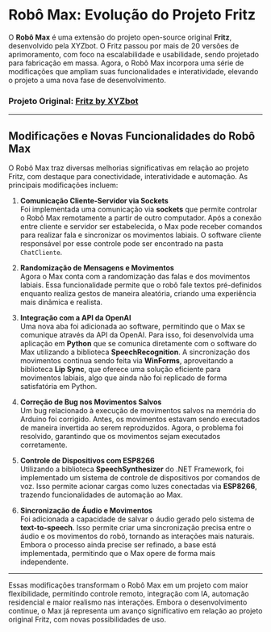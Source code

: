 # Robô Max: Evolução do Projeto Fritz

O **Robô Max** é uma extensão do projeto open-source original **Fritz**, desenvolvido pela XYZbot. O Fritz passou por mais de 20 versões de aprimoramento, com foco na escalabilidade e usabilidade, sendo projetado para fabricação em massa. Agora, o Robô Max incorpora uma série de modificações que ampliam suas funcionalidades e interatividade, elevando o projeto a uma nova fase de desenvolvimento.

### Projeto Original: [Fritz by XYZbot](https://www.kickstarter.com/projects/1591853389/fritz-a-robotic-puppet)

---

## Modificações e Novas Funcionalidades do Robô Max

O Robô Max traz diversas melhorias significativas em relação ao projeto Fritz, com destaque para conectividade, interatividade e automação. As principais modificações incluem:

1. **Comunicação Cliente-Servidor via Sockets**  
   Foi implementada uma comunicação via **sockets** que permite controlar o Robô Max remotamente a partir de outro computador. Após a conexão entre cliente e servidor ser estabelecida, o Max pode receber comandos para realizar fala e sincronizar os movimentos labiais. O software cliente responsável por esse controle pode ser encontrado na pasta `ChatCliente`.

2. **Randomização de Mensagens e Movimentos**  
   Agora o Max conta com a randomização das falas e dos movimentos labiais. Essa funcionalidade permite que o robô fale textos pré-definidos enquanto realiza gestos de maneira aleatória, criando uma experiência mais dinâmica e realista.

3. **Integração com a API da OpenAI**  
   Uma nova aba foi adicionada ao software, permitindo que o Max se comunique através da API da OpenAI. Para isso, foi desenvolvida uma aplicação em **Python** que se comunica diretamente com o software do Max utilizando a biblioteca **SpeechRecognition**. A sincronização dos movimentos continua sendo feita via **WinForms**, aproveitando a biblioteca **Lip Sync**, que oferece uma solução eficiente para movimentos labiais, algo que ainda não foi replicado de forma satisfatória em Python.

4. **Correção de Bug nos Movimentos Salvos**  
   Um bug relacionado à execução de movimentos salvos na memória do Arduino foi corrigido. Antes, os movimentos estavam sendo executados de maneira invertida ao serem reproduzidos. Agora, o problema foi resolvido, garantindo que os movimentos sejam executados corretamente.

5. **Controle de Dispositivos com ESP8266**  
   Utilizando a biblioteca **SpeechSynthesizer** do .NET Framework, foi implementado um sistema de controle de dispositivos por comandos de voz. Isso permite acionar cargas como luzes conectadas via **ESP8266**, trazendo funcionalidades de automação ao Max.

6. **Sincronização de Áudio e Movimentos**  
   Foi adicionada a capacidade de salvar o áudio gerado pelo sistema de **text-to-speech**. Isso permite criar uma sincronização precisa entre o áudio e os movimentos do robô, tornando as interações mais naturais. Embora o processo ainda precise ser refinado, a base está implementada, permitindo que o Max opere de forma mais independente.

---

Essas modificações transformam o Robô Max em um projeto com maior flexibilidade, permitindo controle remoto, integração com IA, automação residencial e maior realismo nas interações. Embora o desenvolvimento continue, o Max já representa um avanço significativo em relação ao projeto original Fritz, com novas possibilidades de uso.
